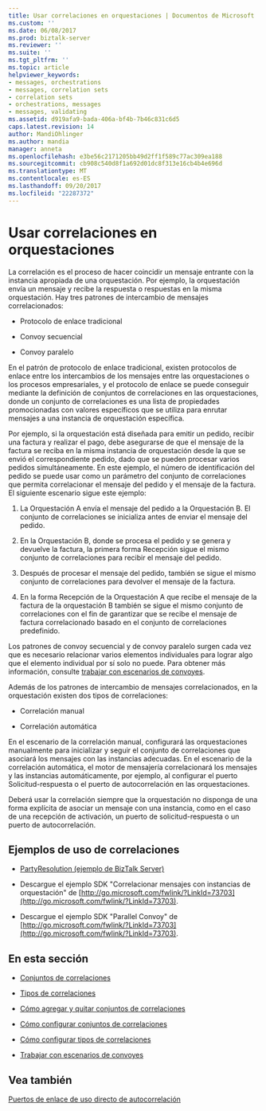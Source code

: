 ```yaml
---
title: Usar correlaciones en orquestaciones | Documentos de Microsoft
ms.custom: ''
ms.date: 06/08/2017
ms.prod: biztalk-server
ms.reviewer: ''
ms.suite: ''
ms.tgt_pltfrm: ''
ms.topic: article
helpviewer_keywords:
- messages, orchestrations
- messages, correlation sets
- correlation sets
- orchestrations, messages
- messages, validating
ms.assetid: d919afa9-bada-406a-bf4b-7b46c831c6d5
caps.latest.revision: 14
author: MandiOhlinger
ms.author: mandia
manager: anneta
ms.openlocfilehash: e3be56c2171205bb49d2ff1f589c77ac309ea188
ms.sourcegitcommit: cb908c540d8f1a692d01dc8f313e16cb4b4e696d
ms.translationtype: MT
ms.contentlocale: es-ES
ms.lasthandoff: 09/20/2017
ms.locfileid: "22287372"
---
```

# <a name="using-correlations-in-orchestrations"></a>Usar correlaciones en orquestaciones
La correlación es el proceso de hacer coincidir un mensaje entrante con la instancia apropiada de una orquestación. Por ejemplo, la orquestación envía un mensaje y recibe la respuesta o respuestas en la misma orquestación. Hay tres patrones de intercambio de mensajes correlacionados:  
  
-   Protocolo de enlace tradicional  
  
-   Convoy secuencial  
  
-   Convoy paralelo  
  
 En el patrón de protocolo de enlace tradicional, existen protocolos de enlace entre los intercambios de los mensajes entre las orquestaciones o los procesos empresariales, y el protocolo de enlace se puede conseguir mediante la definición de conjuntos de correlaciones en las orquestaciones, donde un conjunto de correlaciones es una lista de propiedades promocionadas con valores específicos que se utiliza para enrutar mensajes a una instancia de orquestación específica.  
  
 Por ejemplo, si la orquestación está diseñada para emitir un pedido, recibir una factura y realizar el pago, debe asegurarse de que el mensaje de la factura se reciba en la misma instancia de orquestación desde la que se envió el correspondiente pedido, dado que se pueden procesar varios pedidos simultáneamente. En este ejemplo, el número de identificación del pedido se puede usar como un parámetro del conjunto de correlaciones que permita correlacionar el mensaje del pedido y el mensaje de la factura. El siguiente escenario sigue este ejemplo:  
  
1.  La Orquestación A envía el mensaje del pedido a la Orquestación B. El conjunto de correlaciones se inicializa antes de enviar el mensaje del pedido.  
  
2.  En la Orquestación B, donde se procesa el pedido y se genera y devuelve la factura, la primera forma Recepción sigue el mismo conjunto de correlaciones para recibir el mensaje del pedido.  
  
3.  Después de procesar el mensaje del pedido, también se sigue el mismo conjunto de correlaciones para devolver el mensaje de la factura.  
  
4.  En la forma Recepción de la Orquestación A que recibe el mensaje de la factura de la orquestación B también se sigue el mismo conjunto de correlaciones con el fin de garantizar que se recibe el mensaje de factura correlacionado basado en el conjunto de correlaciones predefinido.  
  
 Los patrones de convoy secuencial y de convoy paralelo surgen cada vez que es necesario relacionar varios elementos individuales para lograr algo que el elemento individual por sí solo no puede. Para obtener más información, consulte [trabajar con escenarios de convoyes](../core/working-with-convoy-scenarios.md).  
  
 Además de los patrones de intercambio de mensajes correlacionados, en la orquestación existen dos tipos de correlaciones:  
  
-   Correlación manual  
  
-   Correlación automática  
  
 En el escenario de la correlación manual, configurará las orquestaciones manualmente para inicializar y seguir el conjunto de correlaciones que asociará los mensajes con las instancias adecuadas. En el escenario de la correlación automática, el motor de mensajería correlacionará los mensajes y las instancias automáticamente, por ejemplo, al configurar el puerto Solicitud-respuesta o el puerto de autocorrelación en las orquestaciones.  
  
 Deberá usar la correlación siempre que la orquestación no disponga de una forma explícita de asociar un mensaje con una instancia, como en el caso de una recepción de activación, un puerto de solicitud-respuesta o un puerto de autocorrelación.  
  
## <a name="examples-of-using-correlations"></a>Ejemplos de uso de correlaciones  
  
-   [PartyResolution (ejemplo de BizTalk Server)](../core/partyresolution-biztalk-server-sample.md)  
  
-   Descargue el ejemplo SDK "Correlacionar mensajes con instancias de orquestación" de [http://go.microsoft.com/fwlink/?LinkId=73703](http://go.microsoft.com/fwlink/?LinkId=73703).  
  
-   Descargue el ejemplo SDK "Parallel Convoy" de [http://go.microsoft.com/fwlink/?LinkId=73703](http://go.microsoft.com/fwlink/?LinkId=73703).  
  
## <a name="in-this-section"></a>En esta sección  
  
-   [Conjuntos de correlaciones](../core/correlation-sets.md) 
  
-   [Tipos de correlaciones](../core/correlation-types.md) 
  
-   [Cómo agregar y quitar conjuntos de correlaciones](../core/how-to-add-and-remove-correlation-sets.md) 
  
-   [Cómo configurar conjuntos de correlaciones](../core/how-to-configure-correlation-sets.md)  
  
-   [Cómo configurar tipos de correlaciones](../core/how-to-configure-correlation-types.md)  
  
-   [Trabajar con escenarios de convoyes](../core/working-with-convoy-scenarios.md)  
  
## <a name="see-also"></a>Vea también  
 [Puertos de enlace de uso directo de autocorrelación](../core/how-to-use-self-correlating-direct-bound-ports.md)
